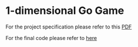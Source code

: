 # 1-dimensional Go Game
For the project specification please refer to this [PDF](https://github.com/fika005/1-dimensional-go-game/blob/main/final-project-specifications.pdf)

For the final code please refer to [here](https://github.com/fika005/1-dimensional-go-game/blob/main/final_project.ipynb)
